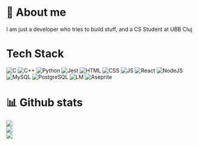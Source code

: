 # 💫 About me 
I am just a developer who tries to build stuff, and a CS Student at UBB Cluj


# Tech Stack
![C](https://img.shields.io/badge/C-00599C?style=for-the-badge&logo=c&logoColor=white) ![C++](https://img.shields.io/badge/C%2B%2B-00599C?style=for-the-badge&logo=c%2B%2B&logoColor=white) ![Python](https://img.shields.io/badge/Python-3776AB?style=for-the-badge&logo=python&logoColor=white) ![Jest](https://img.shields.io/badge/Jest-323330?style=for-the-badge&logo=Jest&logoColor=white) ![HTML](https://img.shields.io/badge/HTML5-E34F26?style=for-the-badge&logo=html5&logoColor=white) ![CSS](https://img.shields.io/badge/CSS3-1572B6?style=for-the-badge&logo=css3&logoColor=white) ![JS](	https://img.shields.io/badge/JavaScript-F7DF1E?style=for-the-badge&logo=javascript&logoColor=black) ![React](https://img.shields.io/badge/React-20232A?style=for-the-badge&logo=react&logoColor=61DAFB) ![NodeJS](https://img.shields.io/badge/Node.js-43853D?style=for-the-badge&logo=node.js&logoColor=white) ![MySQL](https://img.shields.io/badge/MySQL-00000F?style=for-the-badge&logo=mysql&logoColor=white) ![PostgreSQL](https://img.shields.io/badge/PostgreSQL-316192?style=for-the-badge&logo=postgresql&logoColor=white) ![LM](https://img.shields.io/badge/Linux_Mint-87CF3E?style=for-the-badge&logo=linux-mint&logoColor=white) ![Aseprite](https://img.shields.io/badge/-Aseprite-7D929E?style=flat&logo=aseprite&logoColor=white) 

# 📊 Github stats
![](https://github-readme-stats.vercel.app/api?username=waytoounoriginal&theme=github_dark&hide_border=true&include_all_commits=true&count_private=false)<br/>
![](https://github-readme-streak-stats.herokuapp.com/?user=waytoounoriginal&theme=github_dark&hide_border=true)<br/>
![](https://github-readme-stats.vercel.app/api/top-langs/?username=waytoounoriginal&theme=github_dark&hide_border=true&include_all_commits=true&count_private=false&layout=compact)
